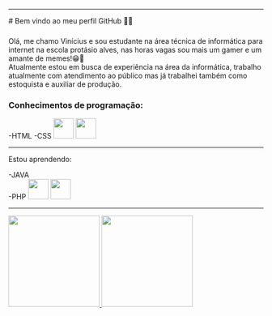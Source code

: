 <img scr="https://thumbs.dreamstime.com/z/html-code-20580932.jpg" width="1000" heigth="200" />
<hr>
# Bem vindo ao meu perfil GitHub 👋👋

###
Olá, me chamo  Vinícius  e sou estudante na área técnica  de informática para internet na escola protásio alves, nas horas vagas sou mais um gamer e um amante de memes!😁👾<br>
Atualmente estou em busca de  experiência na área da informática, trabalho atualmente com atendimento ao público mas já trabalhei também como estoquista e auxiliar de produção.

### Conhecimentos de programação:

-HTML
-CSS
<img src="https://cdn.jsdelivr.net/gh/devicons/devicon/icons/html5/html5-plain.svg" width="40" height="40" />  <img src="https://cdn.jsdelivr.net/gh/devicons/devicon/icons/css3/css3-original.svg" width="40" height="40"/>
<hr>
Estou aprendendo:

-JAVA<br>
-PHP
<img src="https://cdn.jsdelivr.net/gh/devicons/devicon/icons/adonisjs/adonisjs-original.svg" width="40" height="40" />
<img src="https://cdn.jsdelivr.net/gh/devicons/devicon/icons/adonisjs/adonisjs-original.svg" width="40" height="40" />
<hr>
<div>
<a href="https://github.com/vinicius-coraldi">
<img height="180em" src="https://github-readme-stats.vercel.app/api/top-langs/?username=vinicius-coraldi&layout=compact&langs_count=7&theme=dracula"/>
<img height="180em" src="https://github-readme-stats.vercel.app/api?username=vinicius-coraldi&show_icons=true&theme=dracula&include_all_commits=true&count_private=true"/>
</div>
<br>

<br>
<br>
<br>
